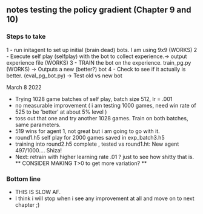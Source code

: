 ## notes testing the policy gradient (Chapter 9 and 10)

### Steps to take

1 - run initagent to set up initial (brain dead) bots. I am using 9x9  (WORKS)
2 - Execute self play (selfplay) with the bot to collect experience.-> output experience file (WORKS)
3 - TRAIN the bot on the experience. train_pg.py (WORKS) -> Outputs a new (better?) bot
4 - Check to see if it actually is better. (eval_pg_bot.py)  -> Test old vs new bot

March 8 2022
* Trying 1028 game batches of self play, batch size 512, lr = .001 
* no measurable improvement  ( i am testing 1000 games, need win rate of 525 to be 'better' at about 5% level )
* toss out that one and try another 1028 games.  Train on both batches, same parameters.
* 519 wins for agent 1, not great but i am going to go with it. 
* round1.h5 self play for 2000 games saved in exp_batch3.h5
* training into round2.h5 complete , tested vs round1.ht: New agent 497/1000....  Shiza!
* Next: retrain with higher learning rate .01 ? just to see how  shitty that is.
** CONSIDER MAKING T>0 to get more variation? **


### Bottom line
* THIS IS SLOW AF.   
* I think i will stop when i see any improvement at all and move on to next chapter ;)

